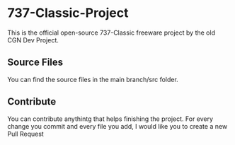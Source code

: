 # 737-Classic-Project

This is the official open-source 737-Classic freeware project by the old CGN Dev Project. 

## Source Files
You can find the source files in the main branch/src folder. 

## Contribute
You can contribute anythintg that helps finishing the project. For every change you commit and every file you add, I would like you to create a new Pull Request
